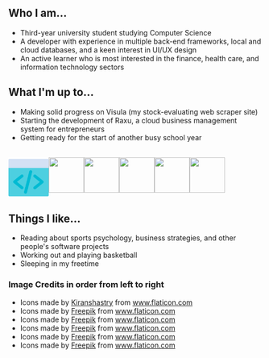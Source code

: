 <html>
  <head>
    <link rel="stylesheet" href="https://cdnjs.cloudflare.com/ajax/libs/font-awesome/4.7.0/css/font-awesome.min.css" />
  </head>
  <h2>
    Who I am...
  </h2>
  <ul>
    <li>Third-year university student studying Computer Science</li>
    <li>A developer with experience in multiple back-end frameworks, local and cloud databases, and a keen interest in UI/UX design</li>
    <li>An active learner who is most interested in the finance, health care, and information technology sectors</li>
  </ul>
  <h2>
    What I'm up to...
  </h2>
  <ul>
    <li>Making solid progress on Visula (my stock-evaluating web scraper site)</li>
    <li>Starting the development of Raxu, a cloud business management system for entrepreneurs</li>
    <li>Getting ready for the start of another busy school year
  </ul>
  <br />
  
  <div style="display:flex; flex-direction:row; flex-wrap:wrap;">
    <img src="https://github.com/ab-80/ab-80/blob/master/html.png" width="80" height="80" />
    <img src="https://user-images.githubusercontent.com/63623441/89573360-1d2f8d80-d7f0-11ea-90d2-f4a6d7131129.png" height="70" width="70" />
    <img src="https://user-images.githubusercontent.com/63623441/89574558-f8d4b080-d7f1-11ea-9502-9ef965da06f4.png" height="70" width="70" />
    <img src="https://user-images.githubusercontent.com/63623441/89577602-8dd9a880-d7f6-11ea-8280-b76036a4fdda.png" height="70" width="70" />
    <img src="https://user-images.githubusercontent.com/63623441/89578281-84047500-d7f7-11ea-9f2b-a07a8a3359f4.png" height="70" width="70" />
    <img src="https://user-images.githubusercontent.com/63623441/89578690-2886b700-d7f8-11ea-95e5-3f1aa989a0ca.png" height="70" width="70" />
  </div>
  
  <h2>
    Things I like...
  </h2>
  <ul>
  <li>Reading about sports psychology, business strategies, and other people's software projects</li>
  <li>Working out and playing basketball</li>
  <li>Sleeping in my freetime</li>
  </ul>
  
  <h3>
    Image Credits in order from left to right
  </h3>
  <ul>
  <li>Icons made by <a href="https://www.flaticon.com/authors/kiranshastry" title="Kiranshastry">Kiranshastry</a> from <a href="https://www.flaticon.com/" title="Flaticon"> www.flaticon.com</a></li>
  <li><div>Icons made by <a href="https://www.flaticon.com/authors/freepik" title="Freepik">Freepik</a> from <a href="https://www.flaticon.com/" title="Flaticon">www.flaticon.com</a></div>
</li>
  <li>Icons made by <a href="https://www.flaticon.com/authors/freepik" title="Freepik">Freepik</a> from <a href="https://www.flaticon.com/" title="Flaticon"> www.flaticon.com</a></li>
  <li>Icons made by <a href="https://www.flaticon.com/authors/freepik" title="Freepik">Freepik</a> from <a href="https://www.flaticon.com/" title="Flaticon"> www.flaticon.com</a></li>
  <li>Icons made by <a href="https://www.flaticon.com/authors/freepik" title="Freepik">Freepik</a> from <a href="https://www.flaticon.com/" title="Flaticon"> www.flaticon.com</a></li>
  <li>Icons made by <a href="https://www.flaticon.com/authors/freepik" title="Freepik">Freepik</a> from <a href="https://www.flaticon.com/" title="Flaticon"> www.flaticon.com</a></li>
  </ul
</html>
<!--
**ab-80/ab-80** is a ✨ _special_ ✨ repository because its `README.md` (this file) appears on your GitHub profile.

Here are some ideas to get you started:

- 🔭 I’m currently working on ...
- 🌱 I’m currently learning ...
- 👯 I’m looking to collaborate on ...
- 🤔 I’m looking for help with ...
- 💬 Ask me about ...
- 📫 How to reach me: ...
- 😄 Pronouns: ...
- ⚡ Fun fact: ...
-->
